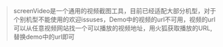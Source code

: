 
> screenVideo是一个通用的视频截图工具，目前已经适配大部分机型，对于个别机型不能使用的欢迎issuses，Demo中的视频的url不可用，视频的url可以从任意视频网站找一个可以播放的视频地址，用火狐获取播放的URL,替换demo中的url即可
